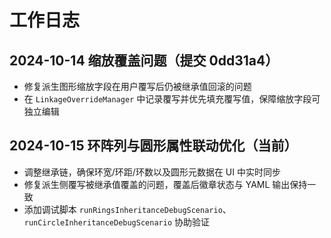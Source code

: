 # 工作日志

## 2024-10-14 缩放覆盖问题（提交 0dd31a4）
- 修复派生图形缩放字段在用户覆写后仍被继承值回滚的问题
- 在 `LinkageOverrideManager` 中记录覆写并优先填充覆写值，保障缩放字段可独立编辑

## 2024-10-15 环阵列与圆形属性联动优化（当前）
- 调整继承链，确保环宽/环距/环数以及圆形元数据在 UI 中实时同步
- 修复派生侧覆写被继承值覆盖的问题，覆盖后徽章状态与 YAML 输出保持一致
- 添加调试脚本 `runRingsInheritanceDebugScenario`、`runCircleInheritanceDebugScenario` 协助验证
